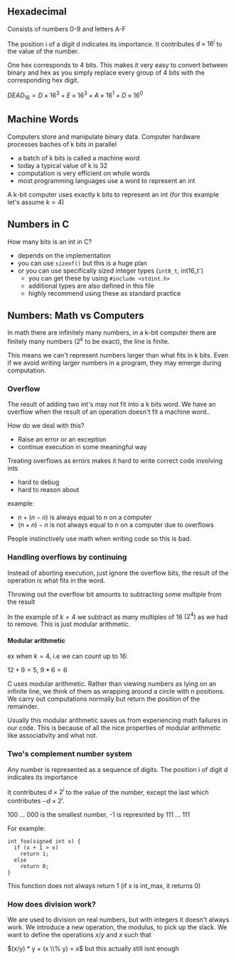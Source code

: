 ## Hexadecimal

Consists of numbers 0-9 and letters A-F

The position i of a digit d indicates its importance. It contributes $d\times 16^i$ to the value of the number.

One hex corresponds to 4 bits. This makes it very easy to convert between binary and hex as you simply replace every group of 4 bits with the corresponding hex digit.

$DEAD_{16} = D\times 16^3 + E\times 16^3 + A\times 16^1 + D\times 16^0$ 

## Machine Words

Computers store and manipulate binary data. Computer hardware processes baches of k bits in parallel
- a batch of k bits is called a machine word
- today a typical value of k is 32
- computation is very efficient on whole words
- most programming languages use a word to represent an int

A k-bit computer uses exactly k bits to represent an int (for this example let's assume $k=4$)


## Numbers in C

How many bits is an int in C?
- depends on the implementation
- you can use `sizeof()` but this is a huge plan
- or you can use specifically sized integer types (`int8_t`, int16_t`)
  - you can get these by using `#include <stdint.h>`
  - additional types are also defined in this file
  - highly recommend using these as standard practice

## Numbers: Math vs Computers

In math there are infinitely many numbers, in a k-bit computer there are finitely many numbers ($2^k$ to be exact), the line is finite.

This means we can't represent numbers larger than what fits in k bits. Even if we avoid writing larger numbers in a program, they may emerge during computation.

### Overflow

The result of adding two int's may not fit into a k bits word. We have an overflow when the result of an operation doesn't fit a machine word..

How do we deal with this?
- Raise an error or an exception
- continue execution in some meaningful way

Treating overflows as errors makes it hard to write correct code involving ints
- hard to debug
- hard to reason about

example:
- $n + (n-n)$ is always equal to $n$ on a computer
- $(n + n) - n$ is not always equal to $n$ on a computer due to overflows

People instinctively use math when writing code so this is bad.

### Handling overflows by continuing

Instead of aborting execution, just ignore the overflow bits, the result of the operation is what fits in the word.

Throwing out the overflow bit amounts to subtracting some multiple from the result

In the example of $k = 4$ we subtract as many multiples of 16 $(2^4)$ as we had to remove. This is just modular arithmetic.

#### Modular arithmetic

ex when $k=4$, i.e we can count up to 16:

$12 + 9 = 5$, $9 * 6 = 6$

C uses modular arithmetic. Rather than viewing numbers as lying on an infinite line, we think of them as wrapping around a circle with n positions. We carry out computations normally but return the position of the remainder. 

Usually this modular arithmetic saves us from experiencing math failures in our code. This is because of all the nice properties of modular arithmetic like associativity and what not. 

### Two's complement number system

Any number is represented as a sequence of digits. The position i of digit d indicates its importance

It contributes $d\times 2^i$ to the value of the number, except the last which contributes $-d\times 2^i$.

100 ... 000 is the smallest number, -1 is represnted by 111 ... 111

For example:

```
int foo(signed int x) {
  if (x + 1 > x) 
    return 1;
  else
    return 0;
}
```

This function does not always return 1 (if x is int_max, it returns 0) 


### How does division work?

We are used to division on real numbers, but with integers it doesn't always work. We introduce a new operation, the modulus, to pick up the slack. We want to define the operations $x/y$ and $x % y$ such that 

$(x/y) * y + (x \\% y) = x$ but this actually still isnt enough















